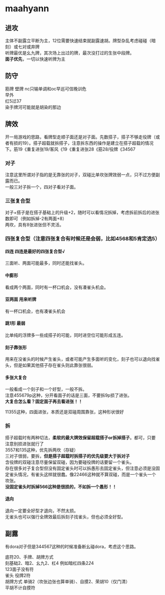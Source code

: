 # maahyann  
## 进攻
主体不副露立平断为主，12位需要快速结束就副露速胡。牌型杂乱考虑碰碰（暗刻）或七对或弃牌  
听牌最优是幺九牌，其次场上出过的牌，最次没打过的生张中段牌。  
**面子优先**，一切以快速听牌为主
## 防守
筋牌
壁牌 nc只输单调和oc早巡可信晚训危  
早外  
红5过37  
染手牌河可能就是胡染的那边  
## 牌效  
开一局游戏的思路，看牌型走顺子面还是对子面。先数搭子，搭子不够走役牌（或者有损的19）。搭子超载就拆搭子，注意拆东西的操作是建立在搭子超载的情况下。筋19《重复进张19/客风《19《重复进张28《筋28/役牌《34567
### 对子
注意这里所谓对子指的是无靠张的对子，双碰比单坎张牌效弱一点，只不过方便副露而已。    
一般三对子拆一个，四对子看对子面。  
### 三张复合型  
对子+搭子是在搭子基础上的升级+2，随时可以看情况拆掉，考虑拆前拆后的进张数即可（例如拆掉-2有两面+8）  
两坎，具有8张进张但不灵活。
### 四张复合型（注意四张复合有时候还是会弱，比如4568和5肯定选5）  
#### 四连 四连是最好的四张复合型√  
三面听、两面可能最多，同时还能找雀头。  
#### 中膨形
看成两个两面，同时有一杯口机会，没有凑雀头机会。  
#### 亚两面 用来听牌
有一杯口机会，也有凑雀头机会
#### 跳1形 最弱
比单纯的浮牌多一些成搭子的可能，同时进空位可能形成五连。  
#### 刻子靠张形
用来在没雀头的时候产生雀头，或者可能产生多面听的变化，刻子也可以退向找雀头，但是如果其他搭子存在雀头则此靠张很弱。  
#### 多张大复合
一般看成一个刻子和一个好型，一般不拆。   
注意455679p这种，分开看面子的话是三面，不要拆9p损了进张。  
**大复合怎么看？固定面子再去看进张！！** 

11355这种，四面进张，本质还是双碰周围靠张，这种形状很好

### 拆
搭子超载时有两种切法，**柔软的最大牌效保留超载搭子or拆掉搭子**。都可，只要注意别损进张就行了  
3557和135这种，优先拆两坎（存疑）  
三对子很弱，要拆，**但是搭子超载时拆搭子的优先级要大于拆对子**    
含役牌的双碰注意尽量保留双碰，因为要碰役牌的话要留一个雀头。  
存在很多对子复合型但没有固定雀头时可以拆愚形去固定雀头，但注意必须是没固定雀头情况，有雀头这样就很蠢。像22466这种就不算双碰，而是一个雀头一个坎张。    
**没固定雀头时拆掉566这种是很损的，不如拆一个愚形！！**  
#### 退向
退向一定要全好型才退向，不然太损。  
无雀头也可以强行全牌效最后拆刻子找雀头，但也必须全好型。  

## 副露
有dora对子但是344567这种的时候准备断幺碰dora，考虑这个思路。  





底符20、手牌、胡牌方式  
刻基础2、暗2、幺九2、杠4 例如暗杠四条2*2*4  
123面子没有符  
雀头 役牌2符  
胡牌方式 单骑2（坎张边张也算单骑）、自摸2、荣胡10（仅门清）  
平胡不计自摸符  

